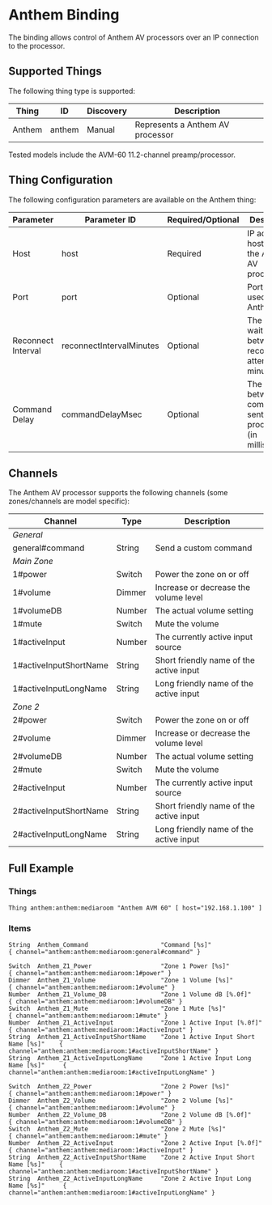 # Anthem Binding

The binding allows control of Anthem AV processors over an IP connection to the processor.

## Supported Things

The following thing type is supported:

| Thing  |   ID   | Discovery |           Description            |
|--------|--------|-----------|----------------------------------|
| Anthem | anthem | Manual    | Represents a Anthem AV processor |

Tested models include the AVM-60 11.2-channel preamp/processor.

## Thing Configuration

The following configuration parameters are available on the Anthem thing:

|     Parameter      |       Parameter ID       | Required/Optional |                            Description                             |
|--------------------|--------------------------|-------------------|--------------------------------------------------------------------|
| Host               | host                     | Required          | IP address or host name of the Anthem AV processor                 |
| Port               | port                     | Optional          | Port number used by the Anthem                                     |
| Reconnect Interval | reconnectIntervalMinutes | Optional          | The time to wait between reconnection attempts (in minutes)        |
| Command Delay      | commandDelayMsec         | Optional          | The delay between commands sent to the processor (in milliseconds) |

## Channels

The Anthem AV processor supports the following channels (some zones/channels are model specific):

|        Channel         |  Type  |               Description               |
|------------------------|--------|-----------------------------------------|
| *General*              |        |                                         |
| general#command        | String | Send a custom command                   |
| *Main Zone*            |        |                                         |
| 1#power                | Switch | Power the zone on or off                |
| 1#volume               | Dimmer | Increase or decrease the volume level   |
| 1#volumeDB             | Number | The actual volume setting               |
| 1#mute                 | Switch | Mute the volume                         |
| 1#activeInput          | Number | The currently active input source       |
| 1#activeInputShortName | String | Short friendly name of the active input |
| 1#activeInputLongName  | String | Long friendly name of the active input  |
| *Zone 2*               |        |                                         |
| 2#power                | Switch | Power the zone on or off                |
| 2#volume               | Dimmer | Increase or decrease the volume level   |
| 2#volumeDB             | Number | The actual volume setting               |
| 2#mute                 | Switch | Mute the volume                         |
| 2#activeInput          | Number | The currently active input source       |
| 2#activeInputShortName | String | Short friendly name of the active input |
| 2#activeInputLongName  | String | Long friendly name of the active input  |

## Full Example

### Things

```
Thing anthem:anthem:mediaroom "Anthem AVM 60" [ host="192.168.1.100" ]
```

### Items

```
String  Anthem_Command                    "Command [%s]"                           { channel="anthem:anthem:mediaroom:general#command" }

Switch  Anthem_Z1_Power                   "Zone 1 Power [%s]"                      { channel="anthem:anthem:mediaroom:1#power" }
Dimmer  Anthem_Z1_Volume                  "Zone 1 Volume [%s]"                     { channel="anthem:anthem:mediaroom:1#volume" }
Number  Anthem_Z1_Volume_DB               "Zone 1 Volume dB [%.0f]"                { channel="anthem:anthem:mediaroom:1#volumeDB" }
Switch  Anthem_Z1_Mute                    "Zone 1 Mute [%s]"                       { channel="anthem:anthem:mediaroom:1#mute" }
Number  Anthem_Z1_ActiveInput             "Zone 1 Active Input [%.0f]"             { channel="anthem:anthem:mediaroom:1#activeInput" }
String  Anthem_Z1_ActiveInputShortName    "Zone 1 Active Input Short Name [%s]"    { channel="anthem:anthem:mediaroom:1#activeInputShortName" }
String  Anthem_Z1_ActiveInputLongName     "Zone 1 Active Input Long Name [%s]"     { channel="anthem:anthem:mediaroom:1#activeInputLongName" }

Switch  Anthem_Z2_Power                   "Zone 2 Power [%s]"                      { channel="anthem:anthem:mediaroom:1#power" }
Dimmer  Anthem_Z2_Volume                  "Zone 2 Volume [%s]"                     { channel="anthem:anthem:mediaroom:1#volume" }
Number  Anthem_Z2_Volume_DB               "Zone 2 Volume dB [%.0f]"                { channel="anthem:anthem:mediaroom:1#volumeDB" }
Switch  Anthem_Z2_Mute                    "Zone 2 Mute [%s]"                       { channel="anthem:anthem:mediaroom:1#mute" }
Number  Anthem_Z2_ActiveInput             "Zone 2 Active Input [%.0f]"             { channel="anthem:anthem:mediaroom:1#activeInput" }
String  Anthem_Z2_ActiveInputShortName    "Zone 2 Active Input Short Name [%s]"    { channel="anthem:anthem:mediaroom:1#activeInputShortName" }
String  Anthem_Z2_ActiveInputLongName     "Zone 2 Active Input Long Name [%s]"     { channel="anthem:anthem:mediaroom:1#activeInputLongName" }
```

